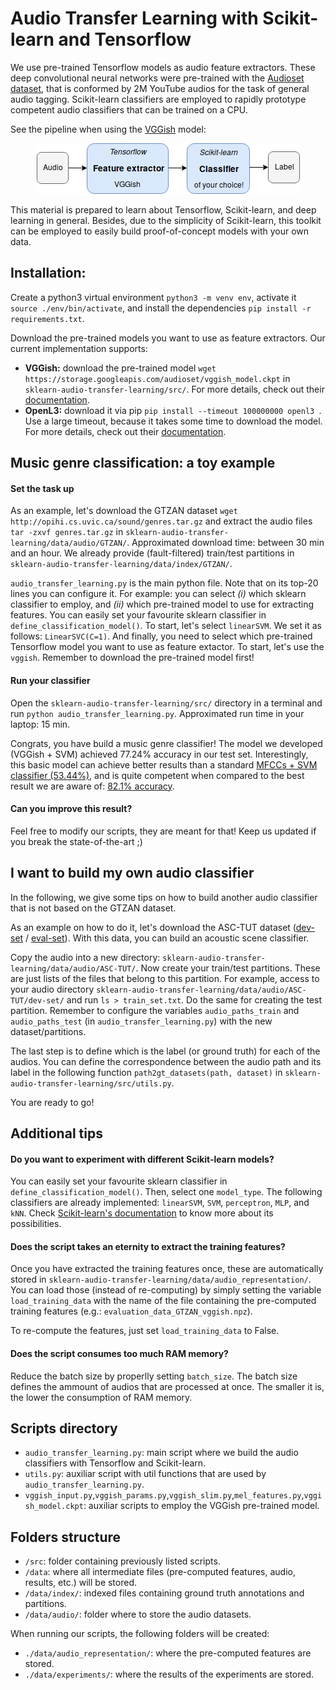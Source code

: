 # Audio Transfer Learning with Scikit-learn and Tensorflow
We use pre-trained Tensorflow models as audio feature extractors. These deep convolutional neural networks were pre-trained with the [Audioset dataset](https://research.google.com/audioset/), that is conformed by 2M YouTube audios for the task of general audio tagging. Scikit-learn classifiers are employed to rapidly prototype competent audio classifiers that can be trained on a CPU.

See the pipeline when using the [VGGish](https://github.com/tensorflow/models/tree/master/research/audioset) model:

<p align="center"><img src="sklearn-audio-transfer-learning.png"></p>

This material is prepared to learn about Tensorflow, Scikit-learn, and deep learning in general. Besides, due to the simplicity of Scikit-learn, this toolkit can be employed to easily build proof-of-concept models with your own data.

## Installation:
Create a python3 virtual environment `python3 -m venv env`, activate it `source ./env/bin/activate`, and install the dependencies `pip install -r requirements.txt`.

Download the pre-trained models you want to use as feature extractors. Our current implementation supports:

- **VGGish:** download the pre-trained model `wget https://storage.googleapis.com/audioset/vggish_model.ckpt` in `sklearn-audio-transfer-learning/src/`. For more details, check out their [documentation](https://github.com/tensorflow/models/tree/master/research/audioset).
- **OpenL3:** download it via pip `pip install --timeout 100000000 openl3 `. Use a large timeout, because it takes some time to download the model. For more details, check out their [documentation](https://github.com/marl/openl3).

## Music genre classification: a toy example

#### Set the task up
As an example, let's download the GTZAN dataset `wget http://opihi.cs.uvic.ca/sound/genres.tar.gz` and extract the audio files `tar -zxvf genres.tar.gz` in `sklearn-audio-transfer-learning/data/audio/GTZAN/`. Approximated download time: between 30 min and an hour. We already provide (fault-filtered) train/test partitions in `sklearn-audio-transfer-learning/data/index/GTZAN/`.

`audio_transfer_learning.py` is the main python file. Note that on its top-20 lines you can configure it. For example: you can select *(i)* which sklearn classifier to employ, and *(ii)* which pre-trained model to use for extracting features.  You can easily set your favourite sklearn classifier in `define_classification_model()`. To start, let's select `linearSVM`. We set it as follows: `LinearSVC(C=1)`. And finally, you need to select which pre-trained Tensorflow model you want to use as feature extactor. To start, let's use the `vggish`. Remember to download the pre-trained model first!

#### Run your classifier
Open the `sklearn-audio-transfer-learning/src/` directory in a terminal and run `python audio_transfer_learning.py`. Approximated run time in your laptop: 15 min.

Congrats, you have build a music genre classifier! The model we developed (VGGish + SVM) achieved 77.24% accuracy in our test set. Interestingly, this basic model can achieve better results than a standard [MFCCs + SVM classifier (53.44%)](https://arxiv.org/abs/1805.00237), and is quite competent when compared to the best result we are aware of: [82.1% accuracy](https://www.mdpi.com/2076-3417/8/1/150).

#### Can you improve this result? 

Feel free to modify our scripts, they are meant for that! 
Keep us updated if you break the state-of-the-art ;)

## I want to build my own audio classifier

In the following, we give some tips on how to build another audio classifier that is not based on the GTZAN dataset.

As an example on how to do it, let's download the ASC-TUT dataset ([dev-set](https://zenodo.org/record/400515#.W9n2UtGdZhE) / [eval-set](https://zenodo.org/record/1040168#.W9n2jNGdZhE)). With this data, you can build an acoustic scene classifier.

Copy the audio into a new directory: `sklearn-audio-transfer-learning/data/audio/ASC-TUT/`. Now create your train/test partitions. These are just lists of the files that belong to this partition. For example, access to your audio directory `sklearn-audio-transfer-learning/data/audio/ASC-TUT/dev-set/` and run `ls > train_set.txt`. Do the same for creating the test partition. Remember to configure the variables `audio_paths_train` and `audio_paths_test` (in `audio_transfer_learning.py`) with the new dataset/partitions.

The last step is to define which is the label (or ground truth) for each of the audios. You can define the correspondence between the audio path and its label in the following function `path2gt_datasets(path, dataset)` in `sklearn-audio-transfer-learning/src/utils.py`.

You are ready to go!

## Additional tips
    
#### Do you want to experiment with different Scikit-learn models?

You can easily set your favourite sklearn classifier in `define_classification_model()`. Then, select one `model_type`. The following classifiers are already implemented: `linearSVM`, `SVM`, `perceptron`, `MLP`, and `kNN`. Check [Scikit-learn's documentation](https://scikit-learn.org/stable/) to know more about its possibilities.
    
#### Does the script takes an eternity to extract the training features?

Once you have extracted the training features once, these are automatically stored in `sklearn-audio-transfer-learning/data/audio_representation/`. You can load those (instead of re-computing) by simply setting the variable `load_training_data` with the name of the file containing the pre-computed training features (e.g.: `evaluation_data_GTZAN_vggish.npz`).

To re-compute the features, just set `load_training_data` to False.
    
#### Does the script consumes too much RAM memory?

Reduce the batch size by properlly setting `batch_size`. The batch size defines the ammount of audios that are processed at once. The smaller it is, the lower the consumption of RAM memory.

## Scripts directory
- `audio_transfer_learning.py`: main script where we build the audio classifiers with Tensorflow and Scikit-learn.
- `utils.py`: auxiliar script with util functions that are used by `audio_transfer_learning.py`.
- `vggish_input.py`,`vggish_params.py`,`vggish_slim.py`,`mel_features.py`,`vggish_model.ckpt`: auxiliar scripts to employ the VGGish pre-trained model.

## Folders structure
- `/src`: folder containing previously listed scripts.
- `/data`: where all intermediate files (pre-computed features, audio, results, etc.) will be stored. 
- `/data/index/`: indexed files containing ground truth annotations and partitions.
- `/data/audio/`: folder where to store the audio datasets.

When running our scripts, the following folders will be created:
- `./data/audio_representation/`: where the pre-computed features are stored.
- `./data/experiments/`: where the results of the experiments are stored.

